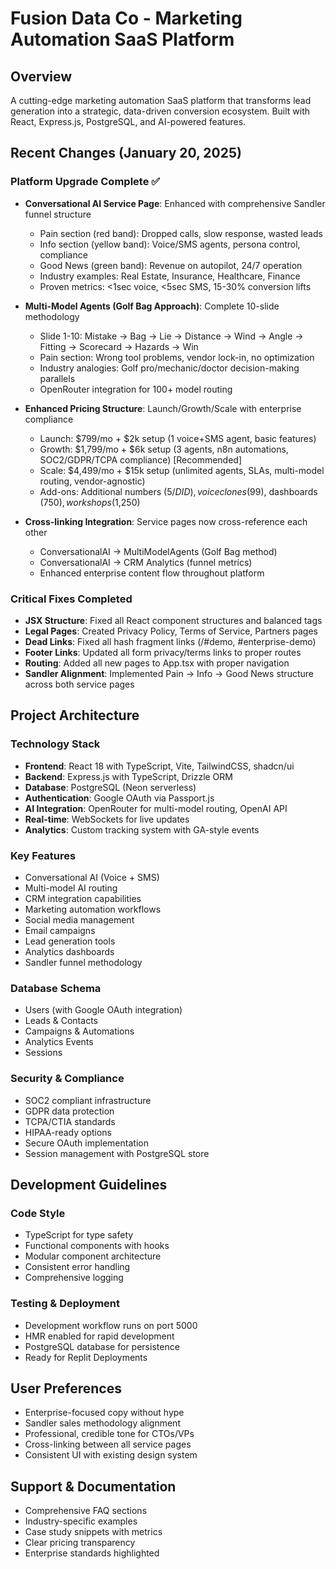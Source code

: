 # Fusion Data Co - Marketing Automation SaaS Platform

## Overview
A cutting-edge marketing automation SaaS platform that transforms lead generation into a strategic, data-driven conversion ecosystem. Built with React, Express.js, PostgreSQL, and AI-powered features.

## Recent Changes (January 20, 2025)
### Platform Upgrade Complete ✅
- **Conversational AI Service Page**: Enhanced with comprehensive Sandler funnel structure
  - Pain section (red band): Dropped calls, slow response, wasted leads
  - Info section (yellow band): Voice/SMS agents, persona control, compliance 
  - Good News (green band): Revenue on autopilot, 24/7 operation
  - Industry examples: Real Estate, Insurance, Healthcare, Finance
  - Proven metrics: <1sec voice, <5sec SMS, 15-30% conversion lifts
  
- **Multi-Model Agents (Golf Bag Approach)**: Complete 10-slide methodology
  - Slide 1-10: Mistake → Bag → Lie → Distance → Wind → Angle → Fitting → Scorecard → Hazards → Win
  - Pain section: Wrong tool problems, vendor lock-in, no optimization
  - Industry analogies: Golf pro/mechanic/doctor decision-making parallels
  - OpenRouter integration for 100+ model routing
  
- **Enhanced Pricing Structure**: Launch/Growth/Scale with enterprise compliance
  - Launch: $799/mo + $2k setup (1 voice+SMS agent, basic features)
  - Growth: $1,799/mo + $6k setup (3 agents, n8n automations, SOC2/GDPR/TCPA compliance) [Recommended]
  - Scale: $4,499/mo + $15k setup (unlimited agents, SLAs, multi-model routing, vendor-agnostic)
  - Add-ons: Additional numbers ($5/DID), voice clones ($99), dashboards ($750), workshops ($1,250)

- **Cross-linking Integration**: Service pages now cross-reference each other
  - ConversationalAI → MultiModelAgents (Golf Bag method)
  - ConversationalAI → CRM Analytics (funnel metrics)
  - Enhanced enterprise content flow throughout platform

### Critical Fixes Completed
- **JSX Structure**: Fixed all React component structures and balanced tags
- **Legal Pages**: Created Privacy Policy, Terms of Service, Partners pages
- **Dead Links**: Fixed all hash fragment links (/#demo, #enterprise-demo)
- **Footer Links**: Updated all form privacy/terms links to proper routes
- **Routing**: Added all new pages to App.tsx with proper navigation
- **Sandler Alignment**: Implemented Pain → Info → Good News structure across both service pages

## Project Architecture

### Technology Stack
- **Frontend**: React 18 with TypeScript, Vite, TailwindCSS, shadcn/ui
- **Backend**: Express.js with TypeScript, Drizzle ORM
- **Database**: PostgreSQL (Neon serverless)
- **Authentication**: Google OAuth via Passport.js
- **AI Integration**: OpenRouter for multi-model routing, OpenAI API
- **Real-time**: WebSockets for live updates
- **Analytics**: Custom tracking system with GA-style events

### Key Features
- Conversational AI (Voice + SMS)
- Multi-model AI routing
- CRM integration capabilities
- Marketing automation workflows
- Social media management
- Email campaigns
- Lead generation tools
- Analytics dashboards
- Sandler funnel methodology

### Database Schema
- Users (with Google OAuth integration)
- Leads & Contacts
- Campaigns & Automations
- Analytics Events
- Sessions

### Security & Compliance
- SOC2 compliant infrastructure
- GDPR data protection
- TCPA/CTIA standards
- HIPAA-ready options
- Secure OAuth implementation
- Session management with PostgreSQL store

## Development Guidelines

### Code Style
- TypeScript for type safety
- Functional components with hooks
- Modular component architecture
- Consistent error handling
- Comprehensive logging

### Testing & Deployment
- Development workflow runs on port 5000
- HMR enabled for rapid development
- PostgreSQL database for persistence
- Ready for Replit Deployments

## User Preferences
- Enterprise-focused copy without hype
- Sandler sales methodology alignment
- Professional, credible tone for CTOs/VPs
- Cross-linking between all service pages
- Consistent UI with existing design system

## Support & Documentation
- Comprehensive FAQ sections
- Industry-specific examples
- Case study snippets with metrics
- Clear pricing transparency
- Enterprise standards highlighted